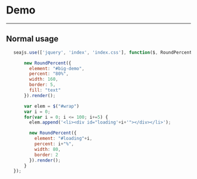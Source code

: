 # Demo

---

## Normal usage

<style>
ul#wrap, ul#wrap>li{
  list-style:none;
  margin: 10px;
  padding: 0;
  float: left;
}
</style>

<div id="big-demo"></div>
<ul id="wrap"></ul>

````javascript
seajs.use(['jquery', 'index', 'index.css'], function($, RoundPercent) {

    new RoundPercent({
      element: "#big-demo",
      percent: "80%",
      width: 160,
      border: 5,
      fill: "text"
    }).render();

    var elem = $("#wrap")
    var i = 0;
    for(var i = 0; i <= 100; i+=5) {
      elem.append('<li><div id="loading'+i+'"></div></li>');

      new RoundPercent({
        element: "#loading"+i,
        percent: i+"%",
        width: 80,
        border: 2
      }).render();
    }
});
````
